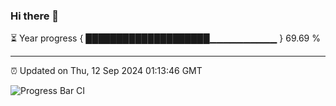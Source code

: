 ### Hi there 👋

⏳ Year progress { ████████████████████▁▁▁▁▁▁▁▁▁▁ } 69.69 %

---

⏰ Updated on Thu, 12 Sep 2024 01:13:46 GMT

![Progress Bar CI](https://github.com/liununu/liununu/workflows/Progress%20Bar%20CI/badge.svg)
